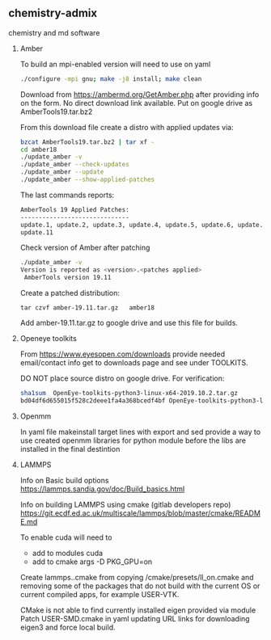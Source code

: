 ## chemistry-admix
chemistry and md software

1. Amber

   To build an mpi-enabled version will need to use on yaml
   ```bash
   ./configure -mpi gnu; make -j8 install; make clean
   ```

   Download from https://ambermd.org/GetAmber.php after providing info on the form.
   No direct download link available. Put on google drive as AmberTools19.tar.bz2 

   From this download file create a distro with applied updates via:

   ```bash
   bzcat AmberTools19.tar.bz2 | tar xf -
   cd amber18
   ./update_amber -v
   ./update_amber --check-updates
   ./update_amber --update
   ./update_amber --show-applied-patches
   ```
   The last commands reports:
   ```txt
   AmberTools 19 Applied Patches:
   ------------------------------
   update.1, update.2, update.3, update.4, update.5, update.6, update.7, update.8, update.9, update.10,
   update.11 
   ```

   Check version of Amber after patching
   ```bash
   ./update_amber -v
   Version is reported as <version>.<patches applied>
	AmberTools version 19.11
   ```

   Create a patched distribution:
   ```
   tar czvf amber-19.11.tar.gz   amber18
   ```

   Add amber-19.11.tar.gz to google drive and use this file for builds. 

1. Openeye toolkits

   From https://www.eyesopen.com/downloads provide needed email/contact info
   get to  downloads page and see under TOOLKITS.

   DO NOT place source distro on google drive. For verification:
   ```bash
   sha1sum  OpenEye-toolkits-python3-linux-x64-2019.10.2.tar.gz
   bd04df6d655015f528c2deee1fa4a368bcedf4bf OpenEye-toolkits-python3-linux-x64-2019.10.2.tar.gz
   ```

1. Openmm

   In yaml file makeinstall target lines with export and sed provide a way to use created
   openmm libraries for python module before the libs  are installed in the final destintion

1. LAMMPS 

   Info on Basic build options https://lammps.sandia.gov/doc/Build_basics.html

   Info on building LAMMPS using cmake (gitlab  developers repo)
   https://git.ecdf.ed.ac.uk/multiscale/lammps/blob/master/cmake/README.md

   To enable cuda will need to
   - add to modules cuda
   - add to cmake args -D PKG_GPU=on

   Create lammps.<version>.cmake from copying <distro>/cmake/presets/ll_on.cmake
   and removing some of the packages that do not build with the current OS or 
   current compiled apps, for example USER-VTK.

   CMake is not able to find currently installed eigen provided via module
   Patch USER-SMD.cmake in yaml updating URL links for downloading eigen3
   and force  local build.
